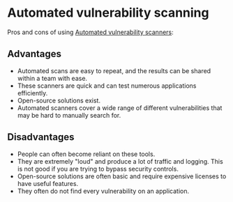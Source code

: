 # Automated vulnerability scanning

Pros and cons of using [Automated vulnerability scanners](red-testlab:docs/enum/automated):

## Advantages

* Automated scans are easy to repeat, and the results can be shared within a team with ease.
* These scanners are quick and can test numerous applications efficiently.
* Open-source solutions exist.
* Automated scanners cover a wide range of different vulnerabilities that may be hard to manually search for.

## Disadvantages

* People can often become reliant on these tools.
* They are extremely "loud" and produce a lot of traffic and logging. This is not good if you are trying to bypass security controls.
* Open-source solutions are often basic and require expensive licenses to have useful features.
* They often do not find every vulnerability on an application.
